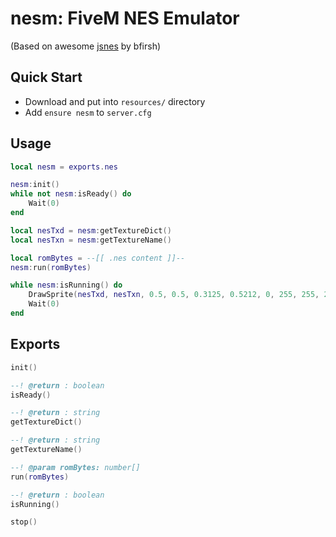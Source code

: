 # nesm: FiveM NES Emulator

(Based on awesome [jsnes](https://github.com/bfirsh/jsnes) by bfirsh)

## Quick Start

-   Download and put into `resources/` directory
-   Add `ensure nesm` to `server.cfg`

## Usage

```lua
local nesm = exports.nes

nesm:init()
while not nesm:isReady() do
	Wait(0)
end

local nesTxd = nesm:getTextureDict()
local nesTxn = nesm:getTextureName()

local romBytes = --[[ .nes content ]]--
nesm:run(romBytes)

while nesm:isRunning() do
	DrawSprite(nesTxd, nesTxn, 0.5, 0.5, 0.3125, 0.5212, 0, 255, 255, 255, 255)
	Wait(0)
end
```

## Exports

```lua
init()

--! @return : boolean
isReady()

--! @return : string
getTextureDict()

--! @return : string
getTextureName()

--! @param romBytes: number[]
run(romBytes)

--! @return : boolean
isRunning()

stop()
```
